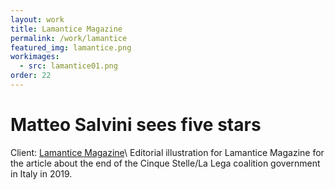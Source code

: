 ```yaml
---
layout: work
title: Lamantice Magazine
permalink: /work/lamantice
featured_img: lamantice.png
workimages:
  - src: lamantice01.png
order: 22
---
```


# Matteo Salvini sees five stars

Client: [Lamantice Magazine](http://www.lamantice.com/)\\
Editorial illustration for Lamantice Magazine for the article about the end of the Cinque Stelle/La Lega coalition government in Italy in 2019.  